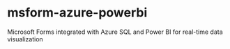 # msform-azure-powerbi
Microsoft Forms integrated with Azure SQL and Power BI for real-time data visualization
